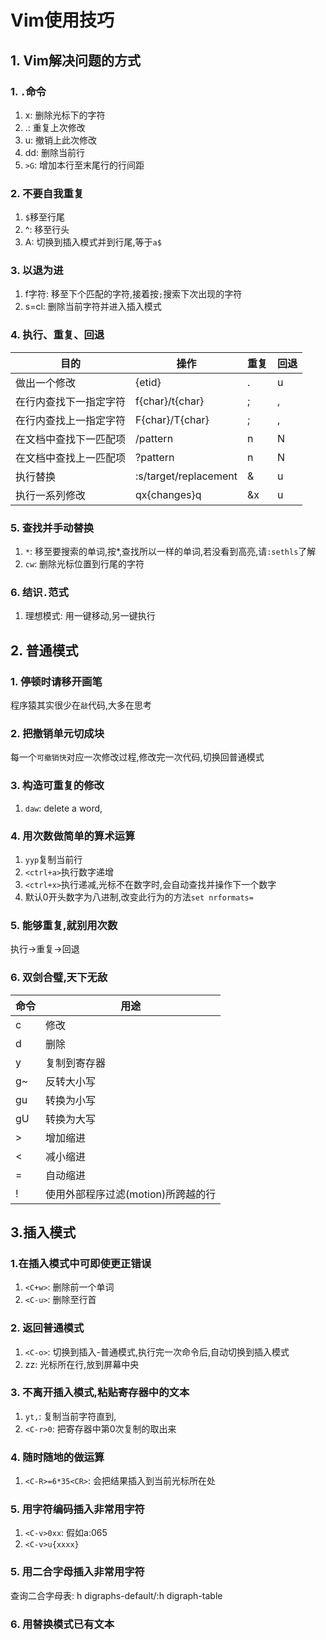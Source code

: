 # Vim使用技巧

## 1. Vim解决问题的方式

### 1. `.`命令 

1. x: 删除光标下的字符
2. .: 重复上次修改
3. u: 撤销上此次修改
4. dd: 删除当前行
5. `>G`: 增加本行至末尾行的行间距

### 2. 不要自我重复

1. `$`移至行尾
2. ^: 移至行头
3. A: 切换到插入模式并到行尾,等于`a$`

### 3. 以退为进

1. f字符: 移至下个匹配的字符,接着按`;`搜索下次出现的字符
2. s=cl: 删除当前字符并进入插入模式

### 4. 执行、重复、回退

| 目的                   | 操作                  | 重复 | 回退 |
|------------------------|-----------------------|------|------|
| 做出一个修改           | {etid}                | .    | u    |
| 在行内查找下一指定字符 | f{char}/t{char}       | ;    | ,    |
| 在行内查找上一指定字符 | F{char}/T{char}       | ;    | ,    |
| 在文档中查找下一匹配项 | /pattern<CR>          | n    | N    |
| 在文档中查找上一匹配项 | ?pattern<CR>          | n    | N    |
| 执行替换               | :s/target/replacement | &    | u    |
| 执行一系列修改         | qx{changes}q          | &x   | u    |

### 5. 查找并手动替换

1. `*`: 移至要搜索的单词,按*,查找所以一样的单词,若没看到高亮,请`:sethls`了解
2. `cw`: 删除光标位置到行尾的字符

### 6. 结识`.`范式

1. 理想模式: 用一键移动,另一键执行

## 2. 普通模式

### 1. 停顿时请移开画笔

程序猿其实很少在`敲`代码,大多在思考

### 2. 把撤销单元切成块

每一个`可撤销快`对应一次修改过程,修改完一次代码,切换回普通模式

### 3. 构造可重复的修改

1. `daw`: delete a word,

### 4. 用次数做简单的算术运算

1. `yyp`复制当前行
2. `<ctrl+a>`执行数字递增
3. `<ctrl+x>`执行递减,光标不在数字时,会自动查找并操作下一个数字
4. 默认0开头数字为八进制,改变此行为的方法`set nrformats=`

### 5. 能够重复,就别用次数

执行->重复->回退

### 6. 双剑合璧,天下无敌

| 命令 | 用途                               |
|------|------------------------------------|
| c    | 修改                               |
| d    | 删除                               |
| y    | 复制到寄存器                       |
| g~   | 反转大小写                         |
| gu   | 转换为小写                         |
| gU   | 转换为大写                         |
| >    | 增加缩进                           |
| <    | 减小缩进                           |
| =    | 自动缩进                           |
| !    | 使用外部程序过滤(motion)所跨越的行 |

## 3.插入模式

### 1.在插入模式中可即使更正错误

1. `<C+w>`: 删除前一个单词
2. `<C-u>`: 删除至行首

### 2. 返回普通模式

1. `<C-o>`: 切换到插入-普通模式,执行完一次命令后,自动切换到插入模式
2. zz: 光标所在行,放到屏幕中央

### 3. 不离开插入模式,粘贴寄存器中的文本

1. `yt,`: 复制当前字符直到,
2. `<C-r>0`: 把寄存器中第0次复制的取出来

### 4. 随时随地的做运算

1. `<C-R>=6*35<CR>`: 会把结果插入到当前光标所在处

### 5. 用字符编码插入非常用字符

1. `<C-v>0xx`: 假如a:<C-v>065
2. `<C-v>u{xxxx}`


### 5. 用二合字母插入非常用字符

查询二合字母表: h digraphs-default/:h digraph-table

### 6. 用替换模式已有文本


